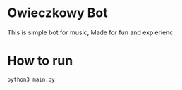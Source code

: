 # Owieczkowy Bot
This is simple bot for music, Made for fun and expierienc.
# How to run

```bash
python3 main.py
```